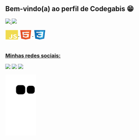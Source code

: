 ## Bem-vindo(a) ao perfil de Codegabis 😁

 <div>
   <a href="https://github.com/codegabis
">
   <img height="180em" src="https://github-readme-stats.vercel.app/api?username=codegabis&show_icons=true&theme=dracula&include_all_commits=true&count_private=true"/>
    <img height="110em" src="https://github-readme-stats.vercel.app/api/top-langs/?username=codegabis&layout=compact&theme=dracula"/>
 

</div>
<div style="display: inline_block"><br>
  <img align="center" alt="Js" height="30" width="40" src="https://raw.githubusercontent.com/devicons/devicon/master/icons/javascript/javascript-plain.svg">
  <img align="center" alt="HTML" height="30" width="40" src="https://raw.githubusercontent.com/devicons/devicon/master/icons/html5/html5-original.svg">
  <img align="center" alt="CSS" height="30" width="40" src="https://raw.githubusercontent.com/devicons/devicon/master/icons/css3/css3-original.svg">
</div>
 
 <br>
 
  ### Minhas redes sociais:
 
<div> 
  <a href="https://instagram.com/gabisg4bis" target="_blank"><img src="https://img.shields.io/badge/-Instagram-%23E4405F?style=for-the-badge&logo=instagram&logoColor=white" target="_blank"></a> 
  <a href = "mailto:gabis.sdm97@gmail.com"><img src="https://img.shields.io/badge/-Gmail-%23333?style=for-the-badge&logo=gmail&logoColor=white" target="_blank"></a>
  <a href="https://www.linkedin.com/in/gabrielle-souza-de-melo-0ab475177/" target="_blank"><img src="https://img.shields.io/badge/-LinkedIn-%230077B5?style=for-the-badge&logo=linkedin&logoColor=white" target="_blank"></a> 
 
  ![Snake animation](https://github.com/codegabis/codegabis/blob/output/github-contribution-grid-snake.svg)

</div>
